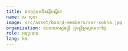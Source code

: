 ```yaml
---
title: ឯកឧត្តមអភិសន្តិបណ្ឌិត
name: ស សុខា
image: src/asset/board-members/sar-sokha.jpg
organization: ឧបនាយករដ្ឋមន្ត្រី ដ្ឋមន្ត្រីក្រសួងមហាផ្ទៃ
role: អនុប្រធាន
lang: km
---
```


